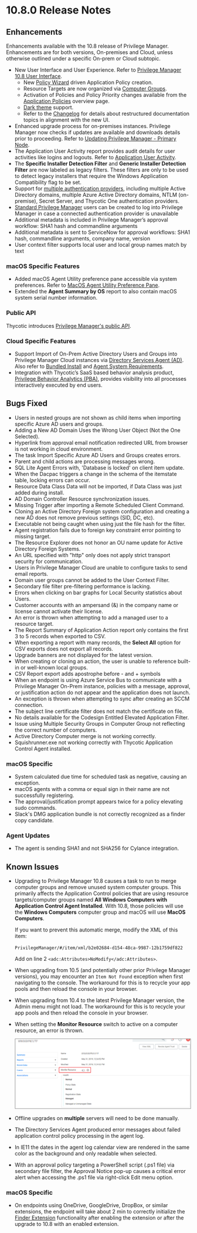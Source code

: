 [title]: # (10.8 Release)
[tags]: # (on-premises,cloud)
[priority]: # (30095)
# 10.8.0 Release Notes

## Enhancements

Enhancements available with the 10.8 release of Privilege Manager. Enhancements are for both versions, On-premises and Cloud, unless otherwise outlined under a specific On-prem or Cloud subtopic.

* New User Interface and User Experience. Refer to [Privilege Manager 10.8 User Interface](../pm-intro/10.8-ui.md).
  * New [Policy Wizard](../computer-groups/app-control/policies/policy-wizard/index.md) driven Application Policy creation.
  * Resource Targets are now organized via [Computer Groups](../computer-groups/index.md).
  * Activation of Policies and Policy Priority changes available from the [Application Policies](../computer-groups/app-control/index.md) overview page.
  * [Dark theme](../ui/navigation#search__notification__help__user_menus) support.
  * Refer to the [Changelog](changelog.md) for details about restructured documentation topics in alignment with the new UI.
* Enhanced upgrade process for on-premises instances. Privilege Manager now checks if updates are available and downloads details prior to proceeding. Refer to [Updating Privilege Manager - Primary Node](../install/upgrades/index.md#primary_node).
* The Application User Activity report provides audit details for user activities like logins and logouts. Refer to [Application User Activity](../reports/app-user-activity.md).
* The __Specific Installer Detection Filter__ and __Generic Installer Detection Filter__ are now labeled as legacy filters. These filters are only to be used to detect legacy installers that require the Windows Application Compatibility flag to be set.
* Support for [multiple authentication providers](../admin/config/authentication/index.md), including multiple Active Directory domains, multiple Azure Active Directory domains, NTLM (on-premise), Secret Server, and Thycotic One authentication providers.
* [Standard Privilege Manager](../admin/users/index.md) users can be created to log into Privilege Manager in case a connected authentication provider is unavailable
* Additional metadata is included in Privilege Manager’s approval workflow: SHA1 hash and commandline arguments
* Additional metadata is sent to ServiceNow for approval workflows: SHA1 hash, commandline arguments, company name, version
* User context filter supports local user and local group names match by text

### macOS Specific Features

* Added macOS Agent Utility preference pane accessible via system preferences. Refer to [MacOS Agent Utility Preference Pane](../agents/macOS/utility.md).
* Extended the __Agent Summary by OS__ report to also contain macOS system serial number information.

### Public API

Thycotic introduces [Privilege Manager's public API](https://docs.thycotic.com/privman-api/10.8.0/index.md).

### Cloud Specific Features

* Support Import of On-Prem Active Directory Users and Groups into Privilege Manager Cloud instances via [Directory Services Agent (AD)](../install/agents/win/agent-inst-win-dsa.md). Also refer to [Bundled Install](../install/agents/win/agent-inst-win-dsa-bundle.md) and [Agent System Requirements](../install/agents/win/index.md#agent_system_requirements).
* Integration with Thycotic’s SaaS based behavior analysis product, [Privilege Behavior Analytics (PBA)](../admin/config/foreign-systems/thycotic/set-up-pba.md), provides visibility into all processes interactively executed by end users.

## Bugs Fixed

* Users in nested groups are not shown as child items when importing specific Azure AD users and groups.
* Adding a New AD Domain Uses the Wrong User Object (Not the One Selected).
* Hyperlink from approval email notification redirected URL from browser is not working in cloud environment.
* The task Import Specific Azure AD Users and Groups creates errors.
* Parent and child actions are processing messages wrong.
* SQL Lite Agent Errors with, 'Database is locked' on client item update.
* When the Dacpac triggers a change in the schema of the itemstate table, locking errors can occur.
* Resource Data Class Data will not be imported, if Data Class was just added during install.
* AD Domain Controller Resource synchronization issues.
* Missing Trigger after importing a Remote Scheduled Client Command.
* Cloning an Active Directory Foreign system configuration and creating a new AD does not remove previous settings (SID, DC, etc).
* Executable not being caught when using just the file hash for the filter.
* Agent registration fails due to foreign key constraint error pointing to missing target.
* The Resource Explorer does not honor an OU name update for Active Directory Foreign Systems.
* An URL specified with "http" only does not apply strict transport security for communication.
* Users in Privilege Manager Cloud are unable to configure tasks to send email reports.
* Domain user groups cannot be added to the User Context Filter.
* Secondary file filter pre-filtering performance is lacking.
* Errors when clicking on bar graphs for Local Security statistics about Users.
* Customer accounts with an ampersand (&) in the company name or license cannot activate their license.
* An error is thrown when attempting to add a managed user to a resource target.
* The Report Summary of Application Action report only contains the first 3 to 5 records when exported to CSV.
* When exporting a report with many records, the __Select All__ option for CSV exports does not export all records.
* Upgrade banners are not displayed for the latest version.
* When creating or cloning an action, the user is unable to reference built-in or well-known local groups.
* CSV Report export adds apostrophe before - and + symbols
* When an endpoint is using Azure Service Bus to communicate with a Privilege Manager On-Prem instance, policies with a message, approval, or justification action do not appear and the application does not launch.
* An exception is thrown when attempting to sync after creating an SCCM connection.
* The subject line certificate filter does not match the certificate on file.
* No details available for the Codesign Entitled Elevated Application Filter.
* Issue using Multiple Security Groups in Computer Group not reflecting the correct number of computers.
* Active Directory Computer merge is not working correctly.
* Squishrunner.exe not working correctly with Thycotic Application Control Agent installed.

### macOS Specific

* System calculated due time for scheduled task as negative, causing an exception.
* macOS agents with a comma or equal sign in their name are not successfully registering.
* The approval/justification prompt appears twice for a policy elevating sudo commands.
* Slack's DMG application bundle is not correctly recognized as a finder copy candidate.

### Agent Updates

* The agent is sending SHA1 and not SHA256 for Cylance integration.

## Known Issues

* Upgrading to Privilege Manager 10.8 causes a task to run to merge computer groups and remove unused system computer groups. This primarily affects the Application Control policies that are using resource targets/computer groups named __All Windows Computers with Application Control Agent Installed__.  With 10.8, those policies will use the __Windows Computers__ computer group and macOS will use __MacOS Computers__.

  If you want to prevent this automatic merge, modify the XML of this item:

  `PrivilegeManager/#/item/xml/b2e02684-d154-48ca-9987-12b1759df822`

  Add on line 2 `<adc:Attributes>NoModify</adc:Attributes>`.
* When upgrading from 10.5 (and potentially other prior Privilege Manager versions), you may encounter an `Item Not Found` exception when first navigating to the console. The workaround for this is to recycle your app pools and then reload the console in your browser.
* When upgrading from 10.4 to the latest Privilege Manager version, the Admin menu might not load. The workaround for this is to recycle your app pools and then reload the console in your browser.
* When setting the __Monitor Resource__ switch to active on a computer resource, an error is thrown.

  ![monitor resource](images/10.8.0-ki-mon-resc.png "Set Monitor Resource to active")
* Offline upgrades on __multiple__ servers will need to be done manually.
* The Directory Services Agent produced error messages about failed application control policy processing in the agent log.
* In IE11 the dates in the agent log calendar view are rendered in the same color as the background and only readable when selected.
* With an approval policy targeting a PowerShell script (.ps1 file) via secondary file filter, the Approval Notice pop-up causes a critical error alert when accessing the .ps1 file via right-click Edit menu option.

### macOS Specific

* On endpoints using OneDrive, GoogleDrive, DropBox, or similar extensions, the endpoint will take about 2 min to correctly initialize the [Finder Extension](../computer-groups/macOS/examples/self-elevation.md#troubleshooting__verify_the_finder_extension_is_installed) functionality after enabling the extension or after the upgrade to 10.8 with an enabled extension.
